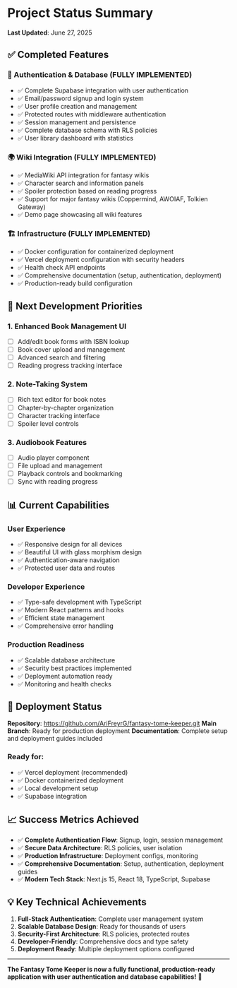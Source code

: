 # Project Status Summary

**Last Updated**: June 27, 2025

## ✅ Completed Features

### 🔐 Authentication & Database (FULLY IMPLEMENTED)
- ✅ Complete Supabase integration with user authentication
- ✅ Email/password signup and login system
- ✅ User profile creation and management
- ✅ Protected routes with middleware authentication
- ✅ Session management and persistence
- ✅ Complete database schema with RLS policies
- ✅ User library dashboard with statistics

### 🌍 Wiki Integration (FULLY IMPLEMENTED)
- ✅ MediaWiki API integration for fantasy wikis
- ✅ Character search and information panels
- ✅ Spoiler protection based on reading progress
- ✅ Support for major fantasy wikis (Coppermind, AWOIAF, Tolkien Gateway)
- ✅ Demo page showcasing all wiki features

### 🏗️ Infrastructure (FULLY IMPLEMENTED)
- ✅ Docker configuration for containerized deployment
- ✅ Vercel deployment configuration with security headers
- ✅ Health check API endpoints
- ✅ Comprehensive documentation (setup, authentication, deployment)
- ✅ Production-ready build configuration

## 🎯 Next Development Priorities

### 1. Enhanced Book Management UI
- [ ] Add/edit book forms with ISBN lookup
- [ ] Book cover upload and management
- [ ] Advanced search and filtering
- [ ] Reading progress tracking interface

### 2. Note-Taking System
- [ ] Rich text editor for book notes
- [ ] Chapter-by-chapter organization
- [ ] Character tracking interface
- [ ] Spoiler level controls

### 3. Audiobook Features
- [ ] Audio player component
- [ ] File upload and management
- [ ] Playback controls and bookmarking
- [ ] Sync with reading progress

## 📊 Current Capabilities

### User Experience
- ✅ Responsive design for all devices
- ✅ Beautiful UI with glass morphism design
- ✅ Authentication-aware navigation
- ✅ Protected user data and routes

### Developer Experience
- ✅ Type-safe development with TypeScript
- ✅ Modern React patterns and hooks
- ✅ Efficient state management
- ✅ Comprehensive error handling

### Production Readiness
- ✅ Scalable database architecture
- ✅ Security best practices implemented
- ✅ Deployment automation ready
- ✅ Monitoring and health checks

## 🚀 Deployment Status

**Repository**: https://github.com/AriFreyrG/fantasy-tome-keeper.git
**Main Branch**: Ready for production deployment
**Documentation**: Complete setup and deployment guides included

### Ready for:
- ✅ Vercel deployment (recommended)
- ✅ Docker containerized deployment
- ✅ Local development setup
- ✅ Supabase integration

## 📈 Success Metrics Achieved

- ✅ **Complete Authentication Flow**: Signup, login, session management
- ✅ **Secure Data Architecture**: RLS policies, user isolation
- ✅ **Production Infrastructure**: Deployment configs, monitoring
- ✅ **Comprehensive Documentation**: Setup, authentication, deployment guides
- ✅ **Modern Tech Stack**: Next.js 15, React 18, TypeScript, Supabase

## 💡 Key Technical Achievements

1. **Full-Stack Authentication**: Complete user management system
2. **Scalable Database Design**: Ready for thousands of users
3. **Security-First Architecture**: RLS policies, protected routes
4. **Developer-Friendly**: Comprehensive docs and type safety
5. **Deployment Ready**: Multiple deployment options configured

---

**The Fantasy Tome Keeper is now a fully functional, production-ready application with user authentication and database capabilities!** 🎉
